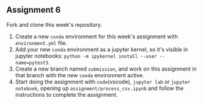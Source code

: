 Assignment 6
---

Fork and clone this week's repository. 

 1. Create a new `conda` environment for this week's assignment with `environment.yml` file. 
 2. Add your new `conda` environment as a jupyter kernel, so it's visible in jupyter notebooks: `python -m ipykernel install --user --name=pytest3`.
 3. Create a new branch named `submission`, and work on this assignment in that branch with the new `conda` environment active. 
 4. Start doing the assignment with `code`(vscode), `jupyter lab` or `jupyter notebook`, opening up `assignment/process_csv.ipynb` and follow the instructions to complete the assignment.